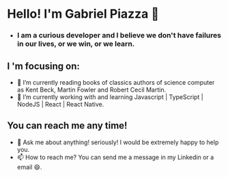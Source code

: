 # Hello! I'm Gabriel Piazza 👋

- ### I am a curious  developer and I believe we don't have failures in our lives, or we win, or we learn.

## I 'm focusing on:
- 🌱 I’m currently reading books of classics authors of science computer as Kent Beck, Martin Fowler and Robert Cecil Martin.
- 🔭 I’m currently working with and learning Javascript | TypeScript | NodeJS | React | React Native.


## You can reach me any time!
- 💬 Ask me about anything! seriously! I would be extremely happy to help you.
- 📫 How to reach me? You can send me a message in my Linkedin or a email :smile:.
